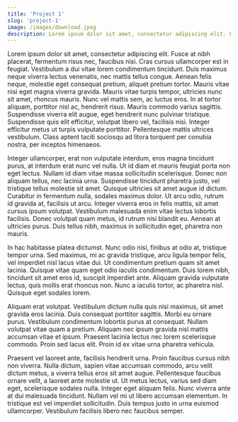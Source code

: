 ```yaml
---
title: 'Project 1'
slug: 'project-1'
image: /images/download.jpeg
description: Lorem ipsum dolor sit amet, consectetur adipiscing elit. Fusce at nibh placerat, fermentum risus nec, faucibus nisi. Cras cursus ullamcorper est in feugiat. Vestibulum a dui vitae lorem condimentum tincidunt. Duis maximus neque viverra lectus venenatis, nec mattis tellus congue. Aenean felis neque, molestie eget consequat pretium, aliquet pretium tortor. Mauris vitae nisi eget magna viverra gravida. Mauris vitae turpis tempor, ultricies nunc sit amet, rhoncus mauris.
---
```


Lorem ipsum dolor sit amet, consectetur adipiscing elit. Fusce at nibh placerat, fermentum risus nec, faucibus nisi. Cras cursus ullamcorper est in feugiat. Vestibulum a dui vitae lorem condimentum tincidunt. Duis maximus neque viverra lectus venenatis, nec mattis tellus congue. Aenean felis neque, molestie eget consequat pretium, aliquet pretium tortor. Mauris vitae nisi eget magna viverra gravida. Mauris vitae turpis tempor, ultricies nunc sit amet, rhoncus mauris. Nunc vel mattis sem, ac luctus eros. In at tortor aliquam, porttitor nisl ac, hendrerit risus. Mauris commodo varius sagittis. Suspendisse viverra elit augue, eget hendrerit nunc pulvinar tristique. Suspendisse quis elit efficitur, volutpat libero vel, facilisis nisi. Integer efficitur metus ut turpis vulputate porttitor. Pellentesque mattis ultrices vestibulum. Class aptent taciti sociosqu ad litora torquent per conubia nostra, per inceptos himenaeos.

Integer ullamcorper, erat non vulputate interdum, eros magna tincidunt purus, at interdum erat nunc vel nulla. Ut id diam et mauris feugiat porta non eget lectus. Nullam id diam vitae massa sollicitudin scelerisque. Donec non aliquam tellus, nec lacinia urna. Suspendisse tincidunt pharetra justo, vel tristique tellus molestie sit amet. Quisque ultricies sit amet augue id dictum. Curabitur in fermentum nulla, sodales maximus dolor. Ut arcu odio, rutrum id gravida at, facilisis ut arcu. Integer viverra eros in felis mattis, sit amet cursus ipsum volutpat. Vestibulum malesuada enim vitae lectus lobortis facilisis. Donec volutpat quam metus, id rutrum nisi blandit eu. Aenean at ultricies purus. Duis tellus nibh, maximus in sollicitudin eget, pharetra non mauris.

In hac habitasse platea dictumst. Nunc odio nisi, finibus at odio at, tristique tempor urna. Sed maximus, mi ac gravida tristique, arcu ligula tempor felis, vel imperdiet nisl lacus vitae dui. Ut condimentum pretium quam sit amet lacinia. Quisque vitae quam eget odio iaculis condimentum. Duis lorem nibh, tincidunt sit amet eros id, suscipit imperdiet ante. Aliquam gravida vulputate lectus, quis mollis erat rhoncus non. Nunc a iaculis tortor, ac pharetra nisl. Quisque eget sodales lorem.

Aliquam erat volutpat. Vestibulum dictum nulla quis nisi maximus, sit amet gravida eros lacinia. Duis consequat porttitor sagittis. Morbi eu ornare purus. Vestibulum condimentum lobortis purus at consequat. Nullam volutpat vitae quam a pretium. Aliquam nec ipsum gravida nisl mattis accumsan vitae et ipsum. Praesent lacinia lectus nec lorem scelerisque commodo. Proin sed lacus elit. Proin id ex vitae urna pharetra vehicula.

Praesent vel laoreet ante, facilisis hendrerit urna. Proin faucibus cursus nibh non viverra. Nulla dictum, sapien vitae accumsan commodo, arcu velit dictum metus, a viverra tellus eros sit amet augue. Pellentesque faucibus ornare velit, a laoreet ante molestie ut. Ut metus lectus, varius sed diam eget, scelerisque sodales nulla. Integer eget aliquam felis. Nunc viverra ante at dui malesuada tincidunt. Nullam vel mi ut libero accumsan elementum. In tristique est vel imperdiet sollicitudin. Duis tempus justo in urna euismod ullamcorper. Vestibulum facilisis libero nec faucibus semper.
